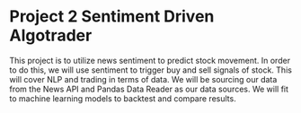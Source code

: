 # Project 2 Sentiment Driven Algotrader
This project is to utilize news sentiment to predict stock movement. In order to do this, we will use sentiment to trigger buy and sell signals of stock. This will cover NLP and trading in terms of data. We will be sourcing our data from the News API and Pandas Data Reader as our data sources. We will fit to machine learning models to backtest and compare results.